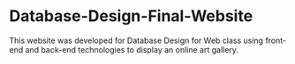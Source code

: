 # Database-Design-Final-Website
This website was developed for Database Design for Web class using front-end and back-end technologies to display an online art gallery.
